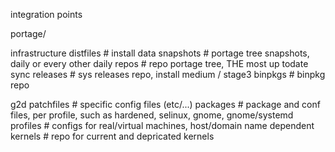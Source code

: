 integration points


portage/

  infrastructure
  distfiles       # install data
  snapshots       # portage tree snapshots, daily or every other daily
  repos           # repo portage tree, THE most up todate sync
  releases        # sys releases repo, install medium / stage3
  binpkgs         # binpkg repo
  
  g2d
  patchfiles      # specific config files (etc/...)
  packages        # package and conf files, per profile, such as hardened, selinux, gnome, gnome/systemd
  profiles        # configs for real/virtual machines, host/domain name dependent
  kernels         # repo for current and depricated kernels
  
